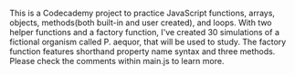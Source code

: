 This is a Codecademy project to practice JavaScript functions, arrays, objects, methods(both built-in and user created), and loops. With two helper functions and a factory function, I've created 30 simulations of a fictional organism called P. aequor, that will be used to study. The factory function features shorthand property name syntax and three methods. Please check the comments within main.js to learn more.